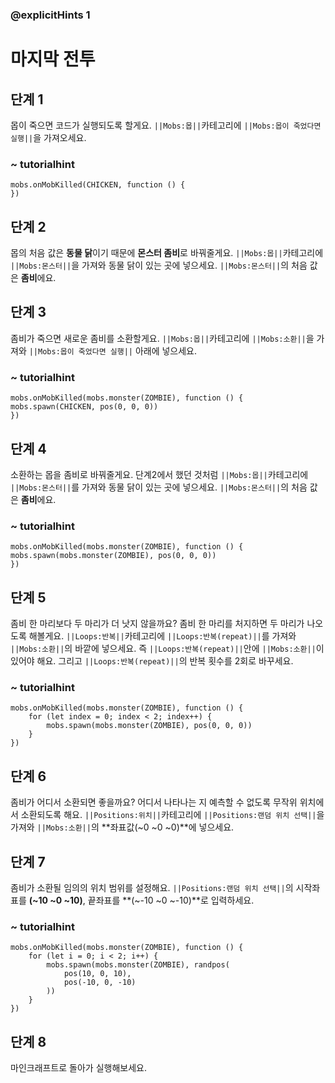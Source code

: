 ### @explicitHints 1

# 마지막 전투

## 단계 1
몹이 죽으면 코드가 실행되도록 할게요. ``||Mobs:몹||``카테고리에 ``||Mobs:몹이 죽었다면 실행||``을 가져오세요.

### ~ tutorialhint
```blocks
mobs.onMobKilled(CHICKEN, function () {
})
```

## 단계 2
몹의 처음 값은 **동물 닭**이기 때문에 **몬스터 좀비**로 바꿔줄게요. ``||Mobs:몹||``카테고리에 ``||Mobs:몬스터||``을 가져와 동물 닭이 있는 곳에 넣으세요.  ``||Mobs:몬스터||``의 처음 값은 **좀비**에요.

## 단계 3
좀비가 죽으면 새로운 좀비를 소환할게요. ``||Mobs:몹||``카테고리에 ``||Mobs:소환||``을 가져와 ``||Mobs:몹이 죽었다면 실행||`` 아래에 넣으세요.

### ~ tutorialhint
```blocks
mobs.onMobKilled(mobs.monster(ZOMBIE), function () {
mobs.spawn(CHICKEN, pos(0, 0, 0))
})
```

## 단계 4
소환하는 몹을 좀비로 바꿔줄게요. 단계2에서 했던 것처럼 ``||Mobs:몹||``카테고리에 ``||Mobs:몬스터||``를 가져와 동물 닭이 있는 곳에 넣으세요.  ``||Mobs:몬스터||``의 처음 값은 **좀비**에요.


### ~ tutorialhint
```blocks
mobs.onMobKilled(mobs.monster(ZOMBIE), function () {
mobs.spawn(mobs.monster(ZOMBIE), pos(0, 0, 0))
})
```

## 단계 5
좀비 한 마리보다 두 마리가 더 낫지 않을까요? 좀비 한 마리를 처지하면 두 마리가 나오도록 해볼게요. ``||Loops:반복||``카테고리에 ``||Loops:반복(repeat)||``를 가져와 ``||Mobs:소환||``의 바깥에 넣으세요. 즉 ``||Loops:반복(repeat)||``안에 ``||Mobs:소환||``이 있어야 해요. 그리고 ``||Loops:반복(repeat)||``의 반복 횟수를 2회로 바꾸세요.

### ~ tutorialhint
```blocks
mobs.onMobKilled(mobs.monster(ZOMBIE), function () {
    for (let index = 0; index < 2; index++) {
        mobs.spawn(mobs.monster(ZOMBIE), pos(0, 0, 0))
    }
})
```

## 단계 6
좀비가 어디서 소환되면 좋을까요? 어디서 나타나는 지 예측할 수 없도록 무작위 위치에서 소환되도록 해요. ``||Positions:위치||``카테고리에 ``||Positions:랜덤 위치 선택||``을 가져와 ``||Mobs:소환||``의 **좌표값(~0 ~0 ~0)**에 넣으세요.

## 단계 7
좀비가 소환될 임의의 위치 범위를 설정해요. ``||Positions:랜덤 위치 선택||``의 시작좌표를 **(~10 ~0 ~10)**, 끝좌표를 **(~-10 ~0 ~-10)**로 입력하세요.

### ~ tutorialhint
```blocks
mobs.onMobKilled(mobs.monster(ZOMBIE), function () {
    for (let i = 0; i < 2; i++) {
        mobs.spawn(mobs.monster(ZOMBIE), randpos(
            pos(10, 0, 10),
            pos(-10, 0, -10)
        ))
    }
})
```

## 단계 8

마인크래프트로 돌아가 실행해보세요.